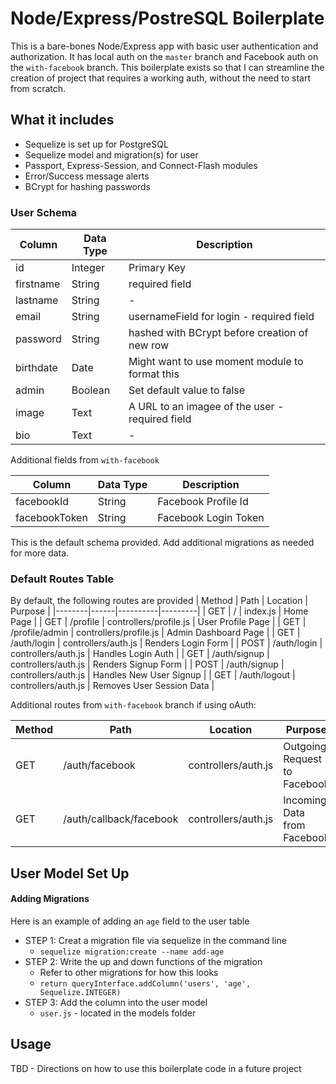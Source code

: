 # Node/Express/PostreSQL Boilerplate

This is a bare-bones Node/Express app with basic user authentication and authorization. It has local auth on the `master` branch and Facebook auth on the `with-facebook` branch. This boilerplate exists so that I can streamline the creation of project that requires a working auth, without the need to start from scratch.

## What it includes

* Sequelize is set up for PostgreSQL
* Sequelize model and migration(s) for user
* Passport, Express-Session, and Connect-Flash modules
* Error/Success message alerts
* BCrypt for hashing passwords

### User Schema

| Column | Data Type | Description |
|--------|-----------|-------------|
| id | Integer | Primary Key |
| firstname | String | required field |
| lastname | String | - |
| email | String | usernameField for login - required field |
| password | String | hashed with BCrypt before creation of new row |
| birthdate | Date | Might want to use moment module to format this |
| admin | Boolean | Set default value to false |
| image | Text | A URL to an imagee of the user - required field |
| bio | Text | - |

Additional fields from `with-facebook`

| Column | Data Type | Description |
|--------|-----------|-------------|
| facebookId | String | Facebook Profile Id |
| facebookToken | String | Facebook Login Token |

This is the default schema provided. Add additional migrations as needed for more data.

### Default Routes Table

By default, the following routes are provided
| Method | Path | Location | Purpose |
|--------|------|----------|---------|
| GET | / | index.js | Home Page |
| GET | /profile | controllers/profile.js | User Profile Page |
| GET | /profile/admin | controllers/profile.js | Admin Dashboard Page |
| GET | /auth/login | controllers/auth.js | Renders Login Form |
| POST | /auth/login | controllers/auth.js | Handles Login Auth |
| GET | /auth/signup | controllers/auth.js | Renders Signup Form |
| POST | /auth/signup | controllers/auth.js | Handles New User Signup |
| GET | /auth/logout | controllers/auth.js | Removes User Session Data |

Additional routes from `with-facebook` branch if using oAuth:

| Method | Path | Location | Purpose |
|--------|------|----------|---------|
| GET | /auth/facebook | controllers/auth.js | Outgoing Request to Facebook |
| GET | /auth/callback/facebook | controllers/auth.js | Incoming Data from Facebook |

## User Model Set Up

#### Adding Migrations

Here is an example of adding an `age` field to the user table

* STEP 1: Creat a migration file via sequelize in the command line
	* `sequelize migration:create --name add-age`
* STEP 2: Write the up and down functions of the migration
	* Refer to other migrations for how this looks
	* `return queryInterface.addColumn('users', 'age', Sequelize.INTEGER)`
* STEP 3: Add the column into the user model
	* `user.js` - located in the models folder

## Usage

TBD - Directions on how to use this boilerplate code in a future project

